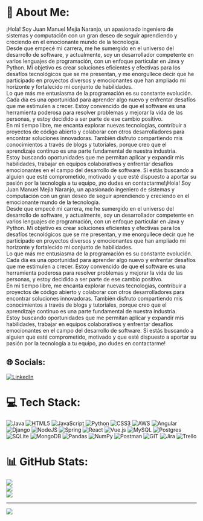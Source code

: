 # 💫 About Me:
¡Hola! Soy Juan Manuel Mejia Naranjo, un apasionado ingeniero de sistemas y computación con un gran deseo de seguir aprendiendo y creciendo en el emocionante mundo de la tecnología.<br>Desde que empecé mi carrera, me he sumergido en el universo del desarrollo de software, y actualmente, soy un desarrollador competente en varios lenguajes de programación, con un enfoque particular en Java y Python. Mi objetivo es crear soluciones eficientes y efectivas para los desafíos tecnológicos que se me presentan, y me enorgullece decir que he participado en proyectos diversos y emocionantes que han ampliado mi horizonte y fortalecido mi conjunto de habilidades.<br>Lo que más me entusiasma de la programación es su constante evolución. Cada día es una oportunidad para aprender algo nuevo y enfrentar desafíos que me estimulen a crecer. Estoy convencido de que el software es una herramienta poderosa para resolver problemas y mejorar la vida de las personas, y estoy decidido a ser parte de ese cambio positivo.<br>En mi tiempo libre, me encanta explorar nuevas tecnologías, contribuir a proyectos de código abierto y colaborar con otros desarrolladores para encontrar soluciones innovadoras. También disfruto compartiendo mis conocimientos a través de blogs y tutoriales, porque creo que el aprendizaje continuo es una parte fundamental de nuestra industria.<br>Estoy buscando oportunidades que me permitan aplicar y expandir mis habilidades, trabajar en equipos colaborativos y enfrentar desafíos emocionantes en el campo del desarrollo de software. Si estás buscando a alguien que esté comprometido, motivado y que esté dispuesto a aportar su pasión por la tecnología a tu equipo, ¡no dudes en contactarme!¡Hola! Soy Juan Manuel Mejia Naranjo, un apasionado ingeniero de sistemas y computación con un gran deseo de seguir aprendiendo y creciendo en el emocionante mundo de la tecnología.<br>Desde que empecé mi carrera, me he sumergido en el universo del desarrollo de software, y actualmente, soy un desarrollador competente en varios lenguajes de programación, con un enfoque particular en Java y Python. Mi objetivo es crear soluciones eficientes y efectivas para los desafíos tecnológicos que se me presentan, y me enorgullece decir que he participado en proyectos diversos y emocionantes que han ampliado mi horizonte y fortalecido mi conjunto de habilidades.<br>Lo que más me entusiasma de la programación es su constante evolución. Cada día es una oportunidad para aprender algo nuevo y enfrentar desafíos que me estimulen a crecer. Estoy convencido de que el software es una herramienta poderosa para resolver problemas y mejorar la vida de las personas, y estoy decidido a ser parte de ese cambio positivo.<br>En mi tiempo libre, me encanta explorar nuevas tecnologías, contribuir a proyectos de código abierto y colaborar con otros desarrolladores para encontrar soluciones innovadoras. También disfruto compartiendo mis conocimientos a través de blogs y tutoriales, porque creo que el aprendizaje continuo es una parte fundamental de nuestra industria.<br>Estoy buscando oportunidades que me permitan aplicar y expandir mis habilidades, trabajar en equipos colaborativos y enfrentar desafíos emocionantes en el campo del desarrollo de software. Si estás buscando a alguien que esté comprometido, motivado y que esté dispuesto a aportar su pasión por la tecnología a tu equipo, ¡no dudes en contactarme!


## 🌐 Socials:
[![LinkedIn](https://img.shields.io/badge/LinkedIn-%230077B5.svg?logo=linkedin&logoColor=white)](https://linkedin.com/in/https://www.linkedin.com/in/juan-manuel-mejia-naranjo/https://www.linkedin.com/in/juan-manuel-mejia-naranjo/) 

# 💻 Tech Stack:
![Java](https://img.shields.io/badge/java-%23ED8B00.svg?style=for-the-badge&logo=java&logoColor=white) ![HTML5](https://img.shields.io/badge/html5-%23E34F26.svg?style=for-the-badge&logo=html5&logoColor=white) ![JavaScript](https://img.shields.io/badge/javascript-%23323330.svg?style=for-the-badge&logo=javascript&logoColor=%23F7DF1E) ![Python](https://img.shields.io/badge/python-3670A0?style=for-the-badge&logo=python&logoColor=ffdd54) ![CSS3](https://img.shields.io/badge/css3-%231572B6.svg?style=for-the-badge&logo=css3&logoColor=white) ![AWS](https://img.shields.io/badge/AWS-%23FF9900.svg?style=for-the-badge&logo=amazon-aws&logoColor=white) ![Angular](https://img.shields.io/badge/angular-%23DD0031.svg?style=for-the-badge&logo=angular&logoColor=white) ![Django](https://img.shields.io/badge/django-%23092E20.svg?style=for-the-badge&logo=django&logoColor=white) ![NodeJS](https://img.shields.io/badge/node.js-6DA55F?style=for-the-badge&logo=node.js&logoColor=white) ![Spring](https://img.shields.io/badge/spring-%236DB33F.svg?style=for-the-badge&logo=spring&logoColor=white) ![React](https://img.shields.io/badge/react-%2320232a.svg?style=for-the-badge&logo=react&logoColor=%2361DAFB) ![Vue.js](https://img.shields.io/badge/vuejs-%2335495e.svg?style=for-the-badge&logo=vuedotjs&logoColor=%234FC08D) ![MySQL](https://img.shields.io/badge/mysql-%2300f.svg?style=for-the-badge&logo=mysql&logoColor=white) ![Postgres](https://img.shields.io/badge/postgres-%23316192.svg?style=for-the-badge&logo=postgresql&logoColor=white) ![SQLite](https://img.shields.io/badge/sqlite-%2307405e.svg?style=for-the-badge&logo=sqlite&logoColor=white) ![MongoDB](https://img.shields.io/badge/MongoDB-%234ea94b.svg?style=for-the-badge&logo=mongodb&logoColor=white) ![Pandas](https://img.shields.io/badge/pandas-%23150458.svg?style=for-the-badge&logo=pandas&logoColor=white) ![NumPy](https://img.shields.io/badge/numpy-%23013243.svg?style=for-the-badge&logo=numpy&logoColor=white) ![Postman](https://img.shields.io/badge/Postman-FF6C37?style=for-the-badge&logo=postman&logoColor=white) ![GIT](https://img.shields.io/badge/Git-fc6d26?style=for-the-badge&logo=git&logoColor=white) ![Jira](https://img.shields.io/badge/jira-%230A0FFF.svg?style=for-the-badge&logo=jira&logoColor=white) ![Trello](https://img.shields.io/badge/Trello-%23026AA7.svg?style=for-the-badge&logo=Trello&logoColor=white)
# 📊 GitHub Stats:
![](https://github-readme-stats.vercel.app/api?username=juanmaNaranjo&theme=dracula&hide_border=false&include_all_commits=false&count_private=false)<br/>
![](https://github-readme-streak-stats.herokuapp.com/?user=juanmaNaranjo&theme=dracula&hide_border=false)<br/>
![](https://github-readme-stats.vercel.app/api/top-langs/?username=juanmaNaranjo&theme=dracula&hide_border=false&include_all_commits=false&count_private=false&layout=compact)

---
[![](https://visitcount.itsvg.in/api?id=juanmaNaranjo&icon=0&color=0)](https://visitcount.itsvg.in)

<!-- Proudly created with GPRM ( https://gprm.itsvg.in ) -->
